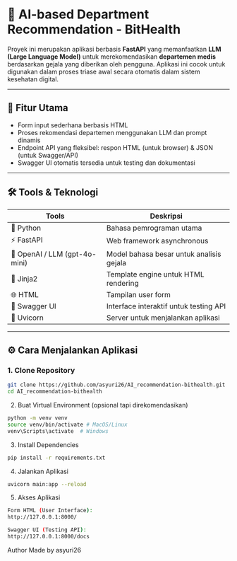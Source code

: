 # 🧠 AI-based Department Recommendation - BitHealth

Proyek ini merupakan aplikasi berbasis **FastAPI** yang memanfaatkan **LLM (Large Language Model)** untuk merekomendasikan **departemen medis** berdasarkan gejala yang diberikan oleh pengguna. Aplikasi ini cocok untuk digunakan dalam proses triase awal secara otomatis dalam sistem kesehatan digital.

---

## 🚀 Fitur Utama

- Form input sederhana berbasis HTML
- Proses rekomendasi departemen menggunakan LLM dan prompt dinamis
- Endpoint API yang fleksibel: respon HTML (untuk browser) & JSON (untuk Swagger/API)
- Swagger UI otomatis tersedia untuk testing dan dokumentasi

---

## 🛠 Tools & Teknologi

| Tools            | Deskripsi                                |
|------------------|--------------------------------------------|
| 🐍 Python        | Bahasa pemrograman utama                  |
| ⚡ FastAPI       | Web framework asynchronous                |
| 🔮 OpenAI / LLM (gpt-4o-mini)   | Model bahasa besar untuk analisis gejala |
| 🧾 Jinja2        | Template engine untuk HTML rendering      |
| 🌐 HTML          | Tampilan user form                        |
| 🧪 Swagger UI    | Interface interaktif untuk testing API    |
| 🚀 Uvicorn       | Server untuk menjalankan aplikasi    |

---

## ⚙️ Cara Menjalankan Aplikasi

### 1. Clone Repository

```bash
git clone https://github.com/asyuri26/AI_recommendation-bithealth.git
cd AI_recommendation-bithealth
```

2. Buat Virtual Environment (opsional tapi direkomendasikan)
```bash
python -m venv venv
source venv/bin/activate # MacOS/Linux
venv\Scripts\activate  # Windows
```

3. Install Dependencies
```bash
pip install -r requirements.txt
```

4. Jalankan Aplikasi
```bash
uvicorn main:app --reload
```

5. Akses Aplikasi
``` bash
Form HTML (User Interface):
http://127.0.0.1:8000/

Swagger UI (Testing API):
http://127.0.0.1:8000/docs
```

Author
Made by asyuri26
